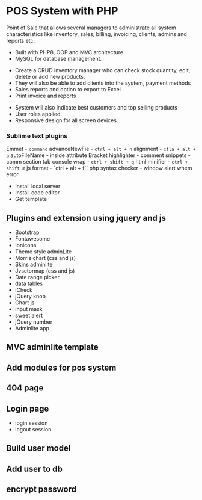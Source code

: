 # POS System with PHP

Point of Sale that allows several managers to administrate all system characteristics like inventory, sales, billing, invoicing, clients, admins and reports etc.

- Built with PHP8, OOP and MVC architecture.
- MySQL for database management.

* Create a CRUD inventory manager who can check stock quantity, edit, delete or add new products.
* They will also be able to add clients into the system, payment methods
* Sales reports and option to export to Excel
* Print invoice and reports

- System will also indicate best customers and top selling products
- User roles applied.
- Responsive design for all screen devices.

### Sublime text plugins

Emmet - `command`
advanceNewFie - `ctrl + alt + n`
alignment - `ctla + alt + a`
autoFileName - inside attribute
Bracket highlighter - comment snippets - comm section tab
console wrap - `ctrl + shift + q`
html minifier - `ctrl + shift m`
js format - `ctrl + alt + f``
php syntax checker - window alert whem error

- Install local server
- Install code editor
- Get template

## Plugins and extension using jquery and js

- Bootstrap
- Fontawesome
- Ionicons
- Theme style adminLite
- Morris chart (css and js)
- Skins adminlite
- Jvsctormap (css and js)
- Date range picker
- data tables
- iCheck
- jQuery knob
- Chart js
- input mask
- sweet alert
- jQuery number
- Adminlite app

## MVC adminlite template

## Add modules for pos system

## 404 page

## Login page

- login session
- logout session

## Build user model

## Add user to db

## encrypt password
